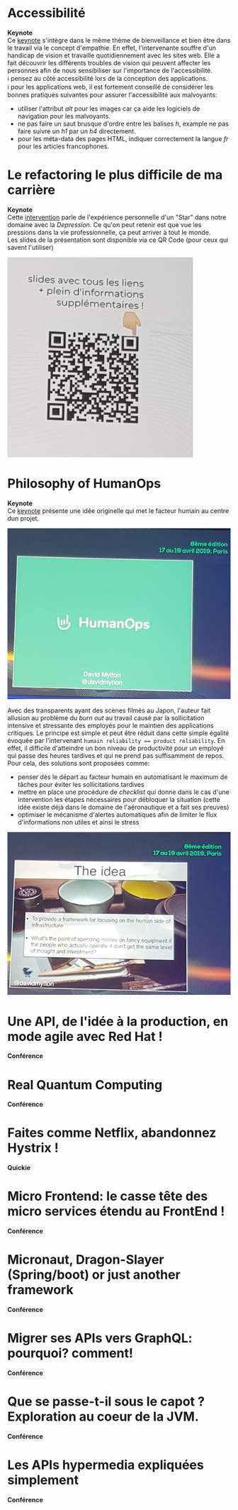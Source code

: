 # Accessibilité
**Keynote**  
Ce [keynote](https://cfp.devoxx.fr/2019/talk/CKW-8744/Accessibilite) s'intègre dans le même thème de bienveillance et bien être dans le travail via le concept d'empathie. En effet, l'intervenante souffre d'un handicap de vision et travaille quotidiennement avec les sites web. Elle a fait découvrir les différents troubles de vision qui peuvent affecter les personnes afin de nous sensibiliser sur l'importance de l'accessibilité.  
:information_source: pensez au côté accessibilité lors de la conception des applications.  
:information_source: pour les applications web, il est fortement conseillé de considérer les bonnes pratiques suivantes pour assurer l'accessibilité aux malvoyants:
- utiliser l'attribut _alt_ pour les images car ça aide les logiciels de navigation pour les malvoyants.
- ne pas faire un saut brusque d'ordre entre les balises _h_, example ne pas faire suivre un _h1_ par un _h4_ directement.
- pour les méta-data des pages HTML, indiquer correctement la langue _fr_ pour les articles francophones.

# Le refactoring le plus difficile de ma carrière
**Keynote**  
Cette [intervention](https://cfp.devoxx.fr/2019/talk/UPW-7883/Le_refactoring_le_plus_difficile_de_ma_carriere) parle de l'expérience personnelle d'un "Star" dans notre domaine avec la _Depression_. Ce qu'on peut retenir est que vue les pressions dans la vie professionnelle, ça peut arriver à tout le monde.  
Les slides de la présentation sont disponible via ce QR Code (pour ceux qui savent l'utiliser)

![alt text](./images/depression.png "QR Code for Slides and Resources on Depression")

# Philosophy of HumanOps
**Keynote**  
Ce [keynote](https://cfp.devoxx.fr/2019/talk/YLK-5268/Philosophy_of_HumanOps) présente une idée originelle qui met le facteur humain au centre dun projet.

![alt text](./images/human-ops-logo.png "HumanOps Logo")

Avec des transparents ayant des scènes filmés au Japon, l'auteur fait allusion au problème du _burn out_ au travail causé par la sollicitation intensive et stressante des employés pour le maintien des applications critiques. Le principe est simple et peut être réduit dans cette simple égalité évoquée par l'intervenant `humain reliability == product reliability`. En effet, il difficile d'atteindre un bon niveau de productivité pour un employé qui passe des heures tardives et qui ne prend pas suffisamment de repos. Pour cela, des solutions sont proposées comme:
- penser dès le départ au facteur humain en automatisant le maximum de tâches pour éviter les sollicitations tardives
- mettre en place une procédure de _checklist_ qui donne dans le cas d'une intervention les étapes nécessaires pour débloquer la situation (cette idée existe déjà dans le domaine de l'aéronautique et a fait ses preuves)
- optimiser le mécanisme d'alertes automatiques afin de limiter le flux d'informations non utiles et ainsi le stress

![alt text](./images/human-ops-idea.png "HumanOps: the Idea Behind")

# Une API, de l'idée à la production, en mode agile avec Red Hat !
**Conférence**  

# Real Quantum Computing
**Conférence**  

# Faites comme Netflix, abandonnez Hystrix !
**Quickie**  

# Micro Frontend: le casse tête des micro services étendu au FrontEnd !
**Conférence**  

# Micronaut, Dragon-Slayer (Spring/boot) or just another framework
**Conférence**  

# Migrer ses APIs vers GraphQL: pourquoi? comment!
**Conférence**  

# Que se passe-t-il sous le capot ? Exploration au coeur de la JVM.
**Conférence**  

# Les APIs hypermedia expliquées simplement
**Conférence**  

